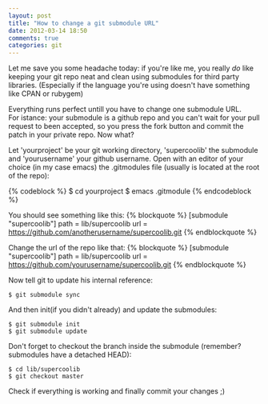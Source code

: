 ```yaml
---
layout: post
title: "How to change a git submodule URL"
date: 2012-03-14 18:50
comments: true
categories: git
---
```

Let me save you some headache today: if you're like me, you really *do* like keeping your git repo neat and clean using submodules for third party libraries. (Especially if the language you're using doesn't have something like CPAN or rubygem)  

Everything runs perfect untill you have to change one submodule URL.  
For istance: your submodule is a github repo and you can't wait for your pull request to been accepted, so you press the fork button and commit the patch in your private repo. Now what?  

Let 'yourproject' be your git working directory, 'supercoolib' the submodule and 'yourusername' your github username. Open with an editor of your choice (in my case emacs) the .gitmodules file (usually is located at the root of the repo):

{% codeblock %}
$ cd yourproject
$ emacs .gitmodule
{% endcodeblock %}

You should see something like this:
{% blockquote %}
[submodule "supercoolib"]
           path = lib/supercoolib
           url = https://github.com/anotherusername/supercoolib.git
{% endblockquote %}

Change the url of the repo like that:
{% blockquote %}
[submodule "supercoolib"]
           path = lib/supercoolib
           url = https://github.com/yourusername/supercoolib.git
{% endblockquote %}

Now tell git to update his internal reference:
```
$ git submodule sync
```

And then init(if you didn't already) and update the submodules:
```
$ git submodule init
$ git submodule update
```

Don't forget to checkout the branch inside the submodule (remember? submodules have a detached HEAD):
```
$ cd lib/supercoolib
$ git checkout master
```
Check if everything is working and finally commit your changes ;)
